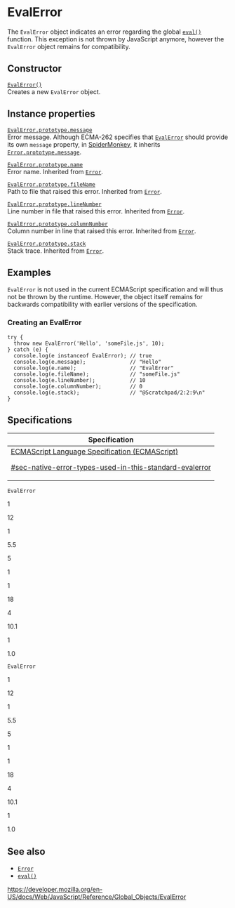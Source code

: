 # EvalError

The `EvalError` object indicates an error regarding the global [`eval()`](eval) function. This exception is not thrown by JavaScript anymore, however the `EvalError` object remains for compatibility.

## Constructor

[`EvalError()`](evalerror/evalerror)  
Creates a new `EvalError` object.

## Instance properties

[`EvalError.prototype.message`](error/message)  
Error message. Although ECMA-262 specifies that [`EvalError`](evalerror) should provide its own `message` property, in [SpiderMonkey](https://developer.mozilla.org/en-US/docs/Mozilla/Projects/SpiderMonkey), it inherits [`Error.prototype.message`](error/message).

[`EvalError.prototype.name`](error/name)  
Error name. Inherited from [`Error`](error).

[`EvalError.prototype.fileName`](error/filename)  
Path to file that raised this error. Inherited from [`Error`](error).

[`EvalError.prototype.lineNumber`](error/linenumber)  
Line number in file that raised this error. Inherited from [`Error`](error).

[`EvalError.prototype.columnNumber`](error/columnnumber)  
Column number in line that raised this error. Inherited from [`Error`](error).

[`EvalError.prototype.stack`](error/stack)  
Stack trace. Inherited from [`Error`](error).

## Examples

`EvalError` is not used in the current ECMAScript specification and will thus not be thrown by the runtime. However, the object itself remains for backwards compatibility with earlier versions of the specification.

### Creating an EvalError

    try {
      throw new EvalError('Hello', 'someFile.js', 10);
    } catch (e) {
      console.log(e instanceof EvalError); // true
      console.log(e.message);              // "Hello"
      console.log(e.name);                 // "EvalError"
      console.log(e.fileName);             // "someFile.js"
      console.log(e.lineNumber);           // 10
      console.log(e.columnNumber);         // 0
      console.log(e.stack);                // "@Scratchpad/2:2:9\n"
    }

## Specifications

<table><thead><tr class="header"><th>Specification</th></tr></thead><tbody><tr class="odd"><td><a href="https://tc39.es/ecma262/#sec-native-error-types-used-in-this-standard-evalerror">ECMAScript Language Specification (ECMAScript) 
<br/>


<span class="small">#sec-native-error-types-used-in-this-standard-evalerror</span></a></td></tr></tbody></table>

`EvalError`

1

12

1

5.5

5

1

1

18

4

10.1

1

1.0

`EvalError`

1

12

1

5.5

5

1

1

18

4

10.1

1

1.0

## See also

-   [`Error`](error)
-   [`eval()`](eval)

<a href="https://developer.mozilla.org/en-US/docs/Web/JavaScript/Reference/Global_Objects/EvalError" class="_attribution-link">https://developer.mozilla.org/en-US/docs/Web/JavaScript/Reference/Global_Objects/EvalError</a>
